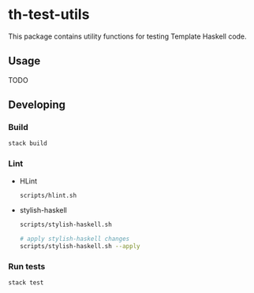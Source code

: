 # th-test-utils

This package contains utility functions for testing Template Haskell code.

## Usage

TODO

## Developing

### Build

```bash
stack build
```

### Lint

* HLint

    ```bash
    scripts/hlint.sh
    ```

* stylish-haskell

    ```bash
    scripts/stylish-haskell.sh

    # apply stylish-haskell changes
    scripts/stylish-haskell.sh --apply
    ```

### Run tests

```bash
stack test
```
